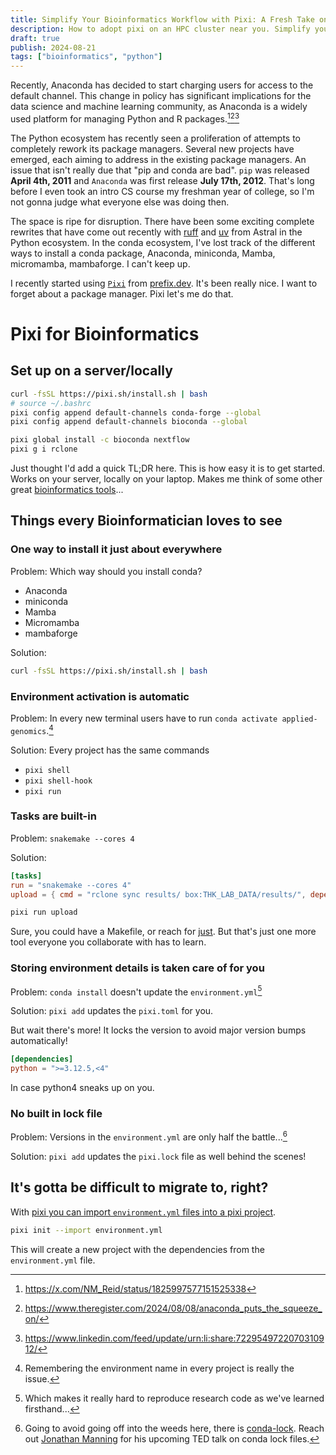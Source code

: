 ```yaml
---
title: Simplify Your Bioinformatics Workflow with Pixi: A Fresh Take on Conda
description: How to adopt pixi on an HPC cluster near you. Simplify your bioinformatics workflow today, with Pixi!
draft: true
publish: 2024-08-21
tags: ["bioinformatics", "python"]
---
```


Recently, Anaconda has decided to start charging users for access to the default channel. This change in policy has significant implications for the data science and machine learning community, as Anaconda is a widely used platform for managing Python and R packages.[^1][^2][^3]

The Python ecosystem has recently seen a proliferation of attempts to completely rework its package managers. Several new projects have emerged, each aiming to address in the existing package managers. An issue that isn't really due that "pip and conda are bad". `pip` was released **April 4th, 2011** and `Anaconda` was first release **July 17th, 2012**. That's long before I even took an intro CS course my freshman year of college, so I'm not gonna judge what everyone else was doing then.

The space is ripe for disruption. There have been some exciting complete rewrites that have come out recently with [ruff](https://docs.astral.sh/ruff) and [uv](https://docs.astral.sh/uv/) from Astral in the Python ecosystem. In the conda ecosystem, I've lost track of the different ways to install a conda package, Anaconda, miniconda, Mamba, micromamba, mambaforge. I can't keep up.

I recently started using [`Pixi`](https://pixi.sh/latest/) from [prefix.dev](https://prefix.dev/). It's been really nice. I want to forget about a package manager. Pixi let's me do that.

# Pixi for Bioinformatics

## Set up on a server/locally

```bash
curl -fsSL https://pixi.sh/install.sh | bash
# source ~/.bashrc
pixi config append default-channels conda-forge --global
pixi config append default-channels bioconda --global

pixi global install -c bioconda nextflow
pixi g i rclone
```

Just thought I'd add a quick TL;DR here. This is how easy it is to get started. Works on your server, locally on your laptop. Makes me think of some other great [bioinformatics tools](https://www.nextflow.io/)...

## Things every Bioinformatician loves to see

### One way to install it just about everywhere

Problem: Which way should you install conda?

- Anaconda
- miniconda
- Mamba
- Micromamba
- mambaforge

Solution:

```bash
curl -fsSL https://pixi.sh/install.sh | bash
```

### Environment activation is automatic

Problem: In every new terminal users have to run `conda activate applied-genomics`.[^5]

Solution: Every project has the same commands

- `pixi shell`
- `pixi shell-hook`
- `pixi run`

### Tasks are built-in

Problem: `snakemake --cores 4`

Solution:

```toml
[tasks]
run = "snakemake --cores 4"
upload = { cmd = "rclone sync results/ box:THK_LAB_DATA/results/", depends-on = ["run"] }
```

```sh
pixi run upload
```

Sure, you could have a Makefile, or reach for [just](https://github.com/casey/just). But that's just one more tool everyone you collaborate with has to learn.

### Storing environment details is taken care of for you

Problem: `conda install` doesn't update the `environment.yml`[^4]

Solution: `pixi add` updates the `pixi.toml` for you.

But wait there's more!
It locks the version to avoid major version bumps automatically!

```toml
[dependencies]
python = ">=3.12.5,<4"
```

In case python4 sneaks up on you.

### No built in lock file

Problem: Versions in the `environment.yml` are only half the battle...[^6]

Solution: `pixi add` updates the `pixi.lock` file as well behind the scenes!

## It's gotta be difficult to migrate to, right?

With [pixi you can import `environment.yml` files into a pixi project](https://pixi.sh/latest/switching_from/conda/#automated-switching).

```bash
pixi init --import environment.yml
```

This will create a new project with the dependencies from the `environment.yml` file.

<!-- TODO # Conclusion -->

[^1]: https://x.com/NM_Reid/status/1825997577151525338

[^2]: https://www.theregister.com/2024/08/08/anaconda_puts_the_squeeze_on/

[^3]: https://www.linkedin.com/feed/update/urn:li:share:7229549722070310912/

[^4]: Which makes it really hard to reproduce research code as we've learned firsthand...

[^5]: Remembering the environment name in every project is really the issue.

[^6]: Going to avoid going off into the weeds here, there is [conda-lock](https://github.com/conda/conda-lock). Reach out [Jonathan Manning](https://github.com/pinin4fjords) for his upcoming TED talk on conda lock files.
